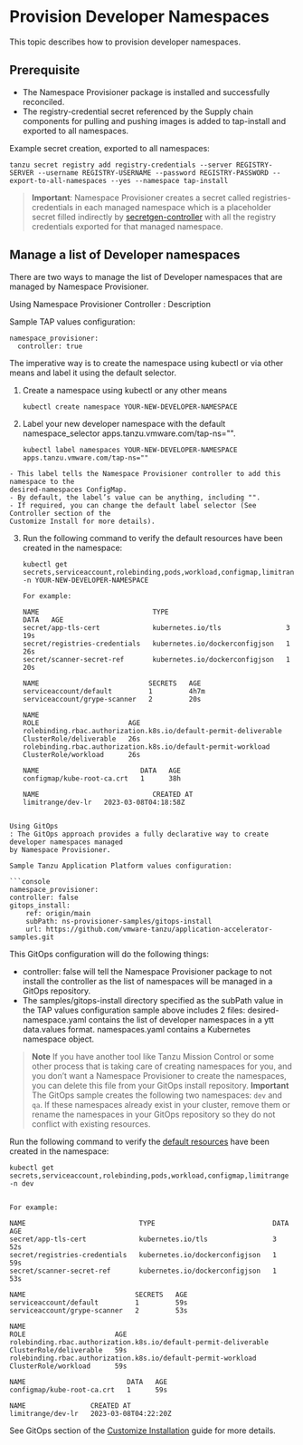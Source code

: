 # Provision Developer Namespaces

This topic describes how to provision developer namespaces.

## Prerequisite

- The Namespace Provisioner package is installed and successfully reconciled.
- The registry-credential secret referenced by the Supply chain components for pulling and pushing
images is added to tap-install and exported to all namespaces.

Example secret creation, exported to all namespaces:

```console
tanzu secret registry add registry-credentials --server REGISTRY-SERVER --username REGISTRY-USERNAME --password REGISTRY-PASSWORD --export-to-all-namespaces --yes --namespace tap-install
```

>**Important**: Namespace Provisioner creates a secret called registries-credentials in each managed
namespace which is a placeholder secret filled indirectly by
[secretgen-controller](https://github.com/carvel-dev/secretgen-controller) with all the registry
credentials exported for that managed  namespace.

## Manage a list of Developer namespaces

There are two ways to manage the list of Developer namespaces that are managed by Namespace Provisioner.

Using Namespace Provisioner Controller
: Description

  Sample TAP values configuration:

  ```console
  namespace_provisioner:
    controller: true
  ```

  The imperative way is to create the namespace using kubectl or via other means and label it using
  the default selector.

  1. Create a namespace using kubectl or any other means

      ```console
      kubectl create namespace YOUR-NEW-DEVELOPER-NAMESPACE
      ```

  2. Label your new developer namespace with the default namespace_selector apps.tanzu.vmware.com/tap-ns="".

      ```console
      kubectl label namespaces YOUR-NEW-DEVELOPER-NAMESPACE apps.tanzu.vmware.com/tap-ns=""
      ```

    - This label tells the Namespace Provisioner controller to add this namespace to the
    desired-namespaces ConfigMap.
    - By default, the label’s value can be anything, including "".
    - If required, you can change the default label selector (See Controller section of the
    Customize Install for more details).

  3. Run the following command to verify the default resources have been created in the namespace:

      ```console
      kubectl get secrets,serviceaccount,rolebinding,pods,workload,configmap,limitrange -n YOUR-NEW-DEVELOPER-NAMESPACE

      For example:

      NAME                            TYPE                             DATA   AGE
      secret/app-tls-cert             kubernetes.io/tls                3      19s
      secret/registries-credentials   kubernetes.io/dockerconfigjson   1      26s
      secret/scanner-secret-ref       kubernetes.io/dockerconfigjson   1      20s

      NAME                           SECRETS   AGE
      serviceaccount/default         1         4h7m
      serviceaccount/grype-scanner   2         20s

      NAME                                                               ROLE                      AGE
      rolebinding.rbac.authorization.k8s.io/default-permit-deliverable   ClusterRole/deliverable   26s
      rolebinding.rbac.authorization.k8s.io/default-permit-workload      ClusterRole/workload      26s

      NAME                         DATA   AGE
      configmap/kube-root-ca.crt   1      38h

      NAME                            CREATED AT
      limitrange/dev-lr   2023-03-08T04:18:58Z

  ```

Using GitOps
: The GitOps approach provides a fully declarative way to create developer namespaces managed
by Namespace Provisioner.

  Sample Tanzu Application Platform values configuration:

  ```console
  namespace_provisioner:
  controller: false
  gitops_install:
      ref: origin/main
      subPath: ns-provisioner-samples/gitops-install
      url: https://github.com/vmware-tanzu/application-accelerator-samples.git
  ```

  This GitOps configuration will do the following things:

  - controller: false will tell the Namespace Provisioner package to not install the controller
  as the list of namespaces will be managed in a GitOps repository.
  - The samples/gitops-install directory specified as the subPath value in the TAP values
  configuration sample above includes 2 files:
  desired-namespace.yaml contains the list of developer namespaces in a ytt data.values format.
  namespaces.yaml contains a Kubernetes namespace object.

  >**Note** If you have another tool like Tanzu Mission Control or some other process that is
  taking care of creating namespaces for you, and you don’t want a Namespace Provisioner to create
  the namespaces, you can delete this file from your GitOps install repository.
  >**Important**  The GitOps sample creates the following two namespaces: `dev` and `qa`. If these
  namespaces already exist in your cluster, remove them or rename the namespaces in your GitOps
  repository so they do not conflict with existing resources.

  Run the following command to verify the [default resources](reference.md#default-resources) have been created in the namespace:

  ```console
  kubectl get secrets,serviceaccount,rolebinding,pods,workload,configmap,limitrange -n dev


  For example:

  NAME                            TYPE                             DATA   AGE
  secret/app-tls-cert             kubernetes.io/tls                3      52s
  secret/registries-credentials   kubernetes.io/dockerconfigjson   1      59s
  secret/scanner-secret-ref       kubernetes.io/dockerconfigjson   1      53s

  NAME                           SECRETS   AGE
  serviceaccount/default         1         59s
  serviceaccount/grype-scanner   2         53s

  NAME                                                               ROLE                      AGE
  rolebinding.rbac.authorization.k8s.io/default-permit-deliverable   ClusterRole/deliverable   59s
  rolebinding.rbac.authorization.k8s.io/default-permit-workload      ClusterRole/workload      59s

  NAME                         DATA   AGE
  configmap/kube-root-ca.crt   1      59s

  NAME                CREATED AT
  limitrange/dev-lr   2023-03-08T04:22:20Z
  ```

  See GitOps section of the [Customize Installation](customize-installation.md) guide for more details.